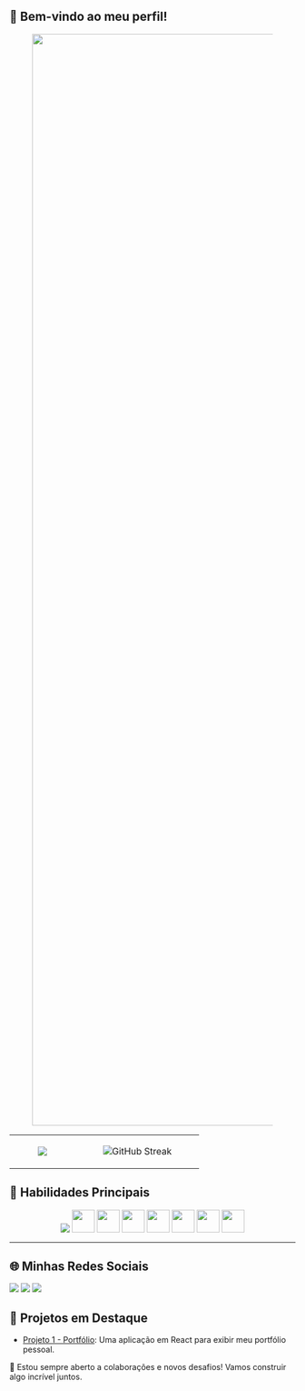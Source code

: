 ## 👋 Bem-vindo ao meu perfil!
<div align="center" width="780">
  <figure>
    <img src="https://github.com/user-attachments/assets/98f4948f-06bf-4651-85d6-19fc566ecdee" width="1920">
  </figure>
</div>
  <table style="border-collapse: collapse">
    <tr>
      <td align="center" width="35%">
        <div style="display: inline_block">
          <figure>
            <img src="https://media.giphy.com/media/qgQUggAC3Pfv687qPC/giphy.gif">
          </figure>
        </div>
      </td>
      <td align="center" width="65%">
        <figure>
          <img src="https://github-readme-streak-stats.herokuapp.com?user=V0nor&theme=react&border_radius=23&locale=pt_BR&card_width=494" alt="GitHub Streak">
        </figure>
      </td>
    </tr>
  </table>
</div>

## 🚀 Habilidades Principais

<div align="center">
  <img src="https://github.com/user-attachments/assets/3ef95876-5f77-4db0-ab18-3863eb2229e0"/>
        <img src="https://img.shields.io/badge/JavaScript-F7DF1E?style=for-the-badge&logo=javascript&logoColor=black" height="40"/>
        <img src="https://img.shields.io/badge/HTML5-E34F26?style=for-the-badge&logo=html5&logoColor=white" height="40"/>
        <img src="https://img.shields.io/badge/CSS3-1572B6?style=for-the-badge&logo=css3&logoColor=white" height="40"/>
        <img src="https://img.shields.io/badge/React-61DAFB?style=for-the-badge&logo=react&logoColor=black" height="40"/>
        <img src="https://img.shields.io/badge/Next.js-000000?style=for-the-badge&logo=nextdotjs&logoColor=white" height="40"/>
        <img src="https://img.shields.io/badge/Vite-646CFF?style=for-the-badge&logo=vite&logoColor=white" height="40"/>
        <img src="https://img.shields.io/badge/Astro-FF5D01?style=for-the-badge&logo=astro&logoColor=white" height="40"/>
      </td>
    </tr>
  </table>
</div>

---

## 🌐 Minhas Redes Sociais
<a href="https://www.instagram.com/codigodov/" target="_blank"><img src="https://img.shields.io/badge/Instagram-%23E4405F.svg?style=for-the-badge&logo=Instagram&logoColor=white"></a>
<a href="mailto:vonorvictor@gmail.com"><img src="https://img.shields.io/badge/Gmail-%23333.svg?style=for-the-badge&logo=gmail&logoColor=white"></a>
<a href="https://www.linkedin.com/in/dev-victor" target="_blank"><img src="https://img.shields.io/badge/LinkedIn-%230077B5.svg?style=for-the-badge&logo=linkedin&logoColor=white"></a>


## 📂 Projetos em Destaque
- [Projeto 1 - Portfólio](https://github.com/v0nor/portfolio): Uma aplicação em React para exibir meu portfólio pessoal.

💬 Estou sempre aberto a colaborações e novos desafios! Vamos construir algo incrível juntos.
